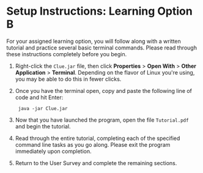 # Setup Instructions: Learning Option B

For your assigned learning option, you will follow along with a written tutorial and practice several basic terminal commands. Please read through these instructions completely before you begin.

1. Right-click the `Clue.jar` file, then click **Properties** > **Open With** > **Other Application** > **Terminal**. Depending on the flavor of Linux you're using, you may be able to do this in fewer clicks.
2. Once you have the terminal open, copy and paste the following line of code and hit Enter:
        
        java -jar Clue.jar
        
3. Now that you have launched the program, open the file `Tutorial.pdf` and begin the tutorial.
4. Read through the entire tutorial, completing each of the specified command line tasks as you go along. Please exit the program immediately upon completion.
5. Return to the User Survey and complete the remaining sections.       
